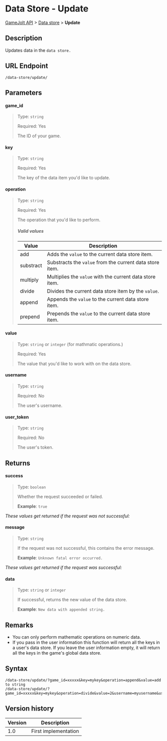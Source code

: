 # Data Store - Update

[GameJolt API](../index.md) > [Data store](index.md) > __Update__

## Description

Updates data in the `data store.`

## URL Endpoint

```
/data-store/update/
```

## Parameters

#### game_id
> Type: `string`
>
> Required: Yes
>
> The ID of your game.

#### key
> Type: `string`
>
> Required: Yes
>
> The key of the data item you'd like to update.

#### operation
> Type: `string`
>
> Required: Yes
>
> The operation that you'd like to perform.
>
> ##### Valid values
>
> Value		 | Description
> ---		 | ---
> add		 | Adds the `value` to the current data store item.
> substract	 | Substracts the `value` from the current data store item.
> multiply	 | Multiplies the `value` with the current data store item.
> divide	 | Divides the current data store item by the `value`.
> append	 | Appends the `value` to the current data store item.
> prepend	 | Prepends the `value` to the current data store item.

#### value
> Type: `string` or `integer` (for mathmatic operations.)
>
> Required: Yes
>
> The value that you'd like to work with on the data store.

#### username
> Type: `string`
>
> Required: No
>
> The user's username.

#### user_token
> Type: `string`
>
> Required: No
>
> The user's token.

## Returns

#### success
> Type: `boolean`
>
> Whether the request succeeded or failed.
>
> __Example__: `true`

_These values get returned if the request was not successful:_

#### message
> Type: `string`
>
> If the request was not successful, this contains the error message.
>
> __Example__: `Unknown fatal error occurred.`

_These values get returned if the request was successful:_

#### data
> Type: `string` or `integer`
>
> If successful, returns the new value of the data store.
>
> __Example__: `New data with appended string.`

## Remarks

- You can only perform mathematic operations on numeric data.
- If you pass in the user information this function will return all the keys in a user's data store. If you leave the user information empty, it will return all the keys in the game's global data store.

## Syntax

```
/data-store/update/?game_id=xxxxx&key=mykey&operation=append&value=add to string
/data-store/update/?game_id=xxxxx&key=mykey&operation=divide&value=2&username=myusername&user_token=mytoken
```

## Version history

Version		 | Description
---			 | ---
1.0			 | First implementation